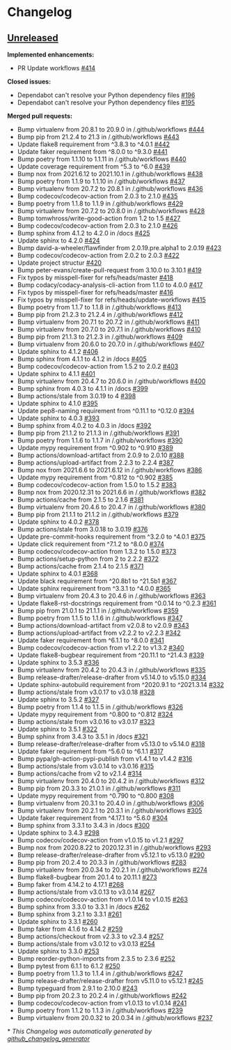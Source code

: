 # Changelog

## [Unreleased](https://github.com/jmuelbert/jmbde-python/tree/HEAD)

**Implemented enhancements:**

-   PR Update workflows [\#414](https://github.com/jmuelbert/jmbde-python/pull/414)

**Closed issues:**

-   Dependabot can't resolve your Python dependency files [\#196](https://github.com/jmuelbert/jmbde-python/issues/196)
-   Dependabot can't resolve your Python dependency files [\#195](https://github.com/jmuelbert/jmbde-python/issues/195)

**Merged pull requests:**

-   Bump virtualenv from 20.8.1 to 20.9.0 in /.github/workflows [\#444](https://github.com/jmuelbert/jmbde-python/pull/444)
-   Bump pip from 21.2.4 to 21.3 in /.github/workflows [\#443](https://github.com/jmuelbert/jmbde-python/pull/443)
-   Update flake8 requirement from ^3.8.3 to ^4.0.1 [\#442](https://github.com/jmuelbert/jmbde-python/pull/442)
-   Update faker requirement from ^8.0.0 to ^9.3.0 [\#441](https://github.com/jmuelbert/jmbde-python/pull/441)
-   Bump poetry from 1.1.10 to 1.1.11 in /.github/workflows [\#440](https://github.com/jmuelbert/jmbde-python/pull/440)
-   Update coverage requirement from ^5.3 to ^6.0 [\#439](https://github.com/jmuelbert/jmbde-python/pull/439)
-   Bump nox from 2021.6.12 to 2021.10.1 in /.github/workflows [\#438](https://github.com/jmuelbert/jmbde-python/pull/438)
-   Bump poetry from 1.1.9 to 1.1.10 in /.github/workflows [\#437](https://github.com/jmuelbert/jmbde-python/pull/437)
-   Bump virtualenv from 20.7.2 to 20.8.1 in /.github/workflows [\#436](https://github.com/jmuelbert/jmbde-python/pull/436)
-   Bump codecov/codecov-action from 2.0.3 to 2.1.0 [\#435](https://github.com/jmuelbert/jmbde-python/pull/435)
-   Bump poetry from 1.1.8 to 1.1.9 in /.github/workflows [\#429](https://github.com/jmuelbert/jmbde-python/pull/429)
-   Bump virtualenv from 20.7.2 to 20.8.0 in /.github/workflows [\#428](https://github.com/jmuelbert/jmbde-python/pull/428)
-   Bump tomwhross/write-good-action from 1.2 to 1.5 [\#427](https://github.com/jmuelbert/jmbde-python/pull/427)
-   Bump codecov/codecov-action from 2.0.3 to 2.1.0 [\#426](https://github.com/jmuelbert/jmbde-python/pull/426)
-   Bump sphinx from 4.1.2 to 4.2.0 in /docs [\#425](https://github.com/jmuelbert/jmbde-python/pull/425)
-   Update sphinx to 4.2.0 [\#424](https://github.com/jmuelbert/jmbde-python/pull/424)
-   Bump david-a-wheeler/flawfinder from 2.0.19.pre.alpha1 to 2.0.19 [\#423](https://github.com/jmuelbert/jmbde-python/pull/423)
-   Bump codecov/codecov-action from 2.0.2 to 2.0.3 [\#422](https://github.com/jmuelbert/jmbde-python/pull/422)
-   Update project structur [\#420](https://github.com/jmuelbert/jmbde-python/pull/420)
-   Bump peter-evans/create-pull-request from 3.10.0 to 3.10.1 [\#419](https://github.com/jmuelbert/jmbde-python/pull/419)
-   Fix typos by misspell-fixer for refs/heads/master [\#418](https://github.com/jmuelbert/jmbde-python/pull/418)
-   Bump codacy/codacy-analysis-cli-action from 1.1.0 to 4.0.0 [\#417](https://github.com/jmuelbert/jmbde-python/pull/417)
-   Fix typos by misspell-fixer for refs/heads/master [\#416](https://github.com/jmuelbert/jmbde-python/pull/416)
-   Fix typos by misspell-fixer for refs/heads/update-workflows [\#415](https://github.com/jmuelbert/jmbde-python/pull/415)
-   Bump poetry from 1.1.7 to 1.1.8 in /.github/workflows [\#413](https://github.com/jmuelbert/jmbde-python/pull/413)
-   Bump pip from 21.2.3 to 21.2.4 in /.github/workflows [\#412](https://github.com/jmuelbert/jmbde-python/pull/412)
-   Bump virtualenv from 20.7.1 to 20.7.2 in /.github/workflows [\#411](https://github.com/jmuelbert/jmbde-python/pull/411)
-   Bump virtualenv from 20.7.0 to 20.7.1 in /.github/workflows [\#410](https://github.com/jmuelbert/jmbde-python/pull/410)
-   Bump pip from 21.1.3 to 21.2.3 in /.github/workflows [\#409](https://github.com/jmuelbert/jmbde-python/pull/409)
-   Bump virtualenv from 20.6.0 to 20.7.0 in /.github/workflows [\#407](https://github.com/jmuelbert/jmbde-python/pull/407)
-   Update sphinx to 4.1.2 [\#406](https://github.com/jmuelbert/jmbde-python/pull/406)
-   Bump sphinx from 4.1.1 to 4.1.2 in /docs [\#405](https://github.com/jmuelbert/jmbde-python/pull/405)
-   Bump codecov/codecov-action from 1.5.2 to 2.0.2 [\#403](https://github.com/jmuelbert/jmbde-python/pull/403)
-   Update sphinx to 4.1.1 [\#401](https://github.com/jmuelbert/jmbde-python/pull/401)
-   Bump virtualenv from 20.4.7 to 20.6.0 in /.github/workflows [\#400](https://github.com/jmuelbert/jmbde-python/pull/400)
-   Bump sphinx from 4.0.3 to 4.1.1 in /docs [\#399](https://github.com/jmuelbert/jmbde-python/pull/399)
-   Bump actions/stale from 3.0.19 to 4 [\#398](https://github.com/jmuelbert/jmbde-python/pull/398)
-   Update sphinx to 4.1.0 [\#395](https://github.com/jmuelbert/jmbde-python/pull/395)
-   Update pep8-naming requirement from ^0.11.1 to ^0.12.0 [\#394](https://github.com/jmuelbert/jmbde-python/pull/394)
-   Update sphinx to 4.0.3 [\#393](https://github.com/jmuelbert/jmbde-python/pull/393)
-   Bump sphinx from 4.0.2 to 4.0.3 in /docs [\#392](https://github.com/jmuelbert/jmbde-python/pull/392)
-   Bump pip from 21.1.2 to 21.1.3 in /.github/workflows [\#391](https://github.com/jmuelbert/jmbde-python/pull/391)
-   Bump poetry from 1.1.6 to 1.1.7 in /.github/workflows [\#390](https://github.com/jmuelbert/jmbde-python/pull/390)
-   Update mypy requirement from ^0.902 to ^0.910 [\#389](https://github.com/jmuelbert/jmbde-python/pull/389)
-   Bump actions/download-artifact from 2.0.9 to 2.0.10 [\#388](https://github.com/jmuelbert/jmbde-python/pull/388)
-   Bump actions/upload-artifact from 2.2.3 to 2.2.4 [\#387](https://github.com/jmuelbert/jmbde-python/pull/387)
-   Bump nox from 2021.6.6 to 2021.6.12 in /.github/workflows [\#386](https://github.com/jmuelbert/jmbde-python/pull/386)
-   Update mypy requirement from ^0.812 to ^0.902 [\#385](https://github.com/jmuelbert/jmbde-python/pull/385)
-   Bump codecov/codecov-action from 1.5.0 to 1.5.2 [\#383](https://github.com/jmuelbert/jmbde-python/pull/383)
-   Bump nox from 2020.12.31 to 2021.6.6 in /.github/workflows [\#382](https://github.com/jmuelbert/jmbde-python/pull/382)
-   Bump actions/cache from 2.1.5 to 2.1.6 [\#381](https://github.com/jmuelbert/jmbde-python/pull/381)
-   Bump virtualenv from 20.4.6 to 20.4.7 in /.github/workflows [\#380](https://github.com/jmuelbert/jmbde-python/pull/380)
-   Bump pip from 21.1.1 to 21.1.2 in /.github/workflows [\#379](https://github.com/jmuelbert/jmbde-python/pull/379)
-   Update sphinx to 4.0.2 [\#378](https://github.com/jmuelbert/jmbde-python/pull/378)
-   Bump actions/stale from 3.0.18 to 3.0.19 [\#376](https://github.com/jmuelbert/jmbde-python/pull/376)
-   Update pre-commit-hooks requirement from ^3.2.0 to ^4.0.1 [\#375](https://github.com/jmuelbert/jmbde-python/pull/375)
-   Update click requirement from ^7.1.2 to ^8.0.0 [\#374](https://github.com/jmuelbert/jmbde-python/pull/374)
-   Bump codecov/codecov-action from 1.3.2 to 1.5.0 [\#373](https://github.com/jmuelbert/jmbde-python/pull/373)
-   Bump actions/setup-python from 2 to 2.2.2 [\#372](https://github.com/jmuelbert/jmbde-python/pull/372)
-   Bump actions/cache from 2.1.4 to 2.1.5 [\#371](https://github.com/jmuelbert/jmbde-python/pull/371)
-   Update sphinx to 4.0.1 [\#368](https://github.com/jmuelbert/jmbde-python/pull/368)
-   Update black requirement from ^20.8b1 to ^21.5b1 [\#367](https://github.com/jmuelbert/jmbde-python/pull/367)
-   Update sphinx requirement from ^3.3.1 to ^4.0.0 [\#365](https://github.com/jmuelbert/jmbde-python/pull/365)
-   Bump virtualenv from 20.4.3 to 20.4.6 in /.github/workflows [\#363](https://github.com/jmuelbert/jmbde-python/pull/363)
-   Update flake8-rst-docstrings requirement from ^0.0.14 to ^0.2.3 [\#361](https://github.com/jmuelbert/jmbde-python/pull/361)
-   Bump pip from 21.0.1 to 21.1.1 in /.github/workflows [\#359](https://github.com/jmuelbert/jmbde-python/pull/359)
-   Bump poetry from 1.1.5 to 1.1.6 in /.github/workflows [\#347](https://github.com/jmuelbert/jmbde-python/pull/347)
-   Bump actions/download-artifact from v2.0.8 to v2.0.9 [\#343](https://github.com/jmuelbert/jmbde-python/pull/343)
-   Bump actions/upload-artifact from v2.2.2 to v2.2.3 [\#342](https://github.com/jmuelbert/jmbde-python/pull/342)
-   Update faker requirement from ^6.1.1 to ^8.0.0 [\#341](https://github.com/jmuelbert/jmbde-python/pull/341)
-   Bump codecov/codecov-action from v1.2.2 to v1.3.2 [\#340](https://github.com/jmuelbert/jmbde-python/pull/340)
-   Update flake8-bugbear requirement from ^20.11.1 to ^21.4.3 [\#339](https://github.com/jmuelbert/jmbde-python/pull/339)
-   Update sphinx to 3.5.3 [\#336](https://github.com/jmuelbert/jmbde-python/pull/336)
-   Bump virtualenv from 20.4.2 to 20.4.3 in /.github/workflows [\#335](https://github.com/jmuelbert/jmbde-python/pull/335)
-   Bump release-drafter/release-drafter from v5.14.0 to v5.15.0 [\#334](https://github.com/jmuelbert/jmbde-python/pull/334)
-   Update sphinx-autobuild requirement from ^2020.9.1 to ^2021.3.14 [\#332](https://github.com/jmuelbert/jmbde-python/pull/332)
-   Bump actions/stale from v3.0.17 to v3.0.18 [\#328](https://github.com/jmuelbert/jmbde-python/pull/328)
-   Update sphinx to 3.5.2 [\#327](https://github.com/jmuelbert/jmbde-python/pull/327)
-   Bump poetry from 1.1.4 to 1.1.5 in /.github/workflows [\#326](https://github.com/jmuelbert/jmbde-python/pull/326)
-   Update mypy requirement from ^0.800 to ^0.812 [\#324](https://github.com/jmuelbert/jmbde-python/pull/324)
-   Bump actions/stale from v3.0.16 to v3.0.17 [\#323](https://github.com/jmuelbert/jmbde-python/pull/323)
-   Update sphinx to 3.5.1 [\#322](https://github.com/jmuelbert/jmbde-python/pull/322)
-   Bump sphinx from 3.4.3 to 3.5.1 in /docs [\#321](https://github.com/jmuelbert/jmbde-python/pull/321)
-   Bump release-drafter/release-drafter from v5.13.0 to v5.14.0 [\#318](https://github.com/jmuelbert/jmbde-python/pull/318)
-   Update faker requirement from ^5.6.0 to ^6.1.1 [\#317](https://github.com/jmuelbert/jmbde-python/pull/317)
-   Bump pypa/gh-action-pypi-publish from v1.4.1 to v1.4.2 [\#316](https://github.com/jmuelbert/jmbde-python/pull/316)
-   Bump actions/stale from v3.0.14 to v3.0.16 [\#315](https://github.com/jmuelbert/jmbde-python/pull/315)
-   Bump actions/cache from v2 to v2.1.4 [\#314](https://github.com/jmuelbert/jmbde-python/pull/314)
-   Bump virtualenv from 20.4.0 to 20.4.2 in /.github/workflows [\#312](https://github.com/jmuelbert/jmbde-python/pull/312)
-   Bump pip from 20.3.3 to 21.0.1 in /.github/workflows [\#311](https://github.com/jmuelbert/jmbde-python/pull/311)
-   Update mypy requirement from ^0.790 to ^0.800 [\#308](https://github.com/jmuelbert/jmbde-python/pull/308)
-   Bump virtualenv from 20.3.1 to 20.4.0 in /.github/workflows [\#306](https://github.com/jmuelbert/jmbde-python/pull/306)
-   Bump virtualenv from 20.2.1 to 20.3.1 in /.github/workflows [\#305](https://github.com/jmuelbert/jmbde-python/pull/305)
-   Update faker requirement from ^4.17.1 to ^5.6.0 [\#304](https://github.com/jmuelbert/jmbde-python/pull/304)
-   Bump sphinx from 3.3.1 to 3.4.3 in /docs [\#300](https://github.com/jmuelbert/jmbde-python/pull/300)
-   Update sphinx to 3.4.3 [\#298](https://github.com/jmuelbert/jmbde-python/pull/298)
-   Bump codecov/codecov-action from v1.0.15 to v1.2.1 [\#297](https://github.com/jmuelbert/jmbde-python/pull/297)
-   Bump nox from 2020.8.22 to 2020.12.31 in /.github/workflows [\#293](https://github.com/jmuelbert/jmbde-python/pull/293)
-   Bump release-drafter/release-drafter from v5.12.1 to v5.13.0 [\#290](https://github.com/jmuelbert/jmbde-python/pull/290)
-   Bump pip from 20.2.4 to 20.3.3 in /.github/workflows [\#283](https://github.com/jmuelbert/jmbde-python/pull/283)
-   Bump virtualenv from 20.0.34 to 20.2.1 in /.github/workflows [\#274](https://github.com/jmuelbert/jmbde-python/pull/274)
-   Bump flake8-bugbear from 20.1.4 to 20.11.1 [\#273](https://github.com/jmuelbert/jmbde-python/pull/273)
-   Bump faker from 4.14.2 to 4.17.1 [\#268](https://github.com/jmuelbert/jmbde-python/pull/268)
-   Bump actions/stale from v3.0.13 to v3.0.14 [\#267](https://github.com/jmuelbert/jmbde-python/pull/267)
-   Bump codecov/codecov-action from v1.0.14 to v1.0.15 [\#263](https://github.com/jmuelbert/jmbde-python/pull/263)
-   Bump sphinx from 3.3.0 to 3.3.1 in /docs [\#262](https://github.com/jmuelbert/jmbde-python/pull/262)
-   Bump sphinx from 3.2.1 to 3.3.1 [\#261](https://github.com/jmuelbert/jmbde-python/pull/261)
-   Update sphinx to 3.3.1 [\#260](https://github.com/jmuelbert/jmbde-python/pull/260)
-   Bump faker from 4.1.6 to 4.14.2 [\#259](https://github.com/jmuelbert/jmbde-python/pull/259)
-   Bump actions/checkout from v2.3.3 to v2.3.4 [\#257](https://github.com/jmuelbert/jmbde-python/pull/257)
-   Bump actions/stale from v3.0.12 to v3.0.13 [\#254](https://github.com/jmuelbert/jmbde-python/pull/254)
-   Update sphinx to 3.3.0 [\#253](https://github.com/jmuelbert/jmbde-python/pull/253)
-   Bump reorder-python-imports from 2.3.5 to 2.3.6 [\#252](https://github.com/jmuelbert/jmbde-python/pull/252)
-   Bump pytest from 6.1.1 to 6.1.2 [\#250](https://github.com/jmuelbert/jmbde-python/pull/250)
-   Bump poetry from 1.1.3 to 1.1.4 in /.github/workflows [\#247](https://github.com/jmuelbert/jmbde-python/pull/247)
-   Bump release-drafter/release-drafter from v5.11.0 to v5.12.1 [\#245](https://github.com/jmuelbert/jmbde-python/pull/245)
-   Bump typeguard from 2.9.1 to 2.10.0 [\#243](https://github.com/jmuelbert/jmbde-python/pull/243)
-   Bump pip from 20.2.3 to 20.2.4 in /.github/workflows [\#242](https://github.com/jmuelbert/jmbde-python/pull/242)
-   Bump codecov/codecov-action from v1.0.13 to v1.0.14 [\#241](https://github.com/jmuelbert/jmbde-python/pull/241)
-   Bump poetry from 1.1.2 to 1.1.3 in /.github/workflows [\#239](https://github.com/jmuelbert/jmbde-python/pull/239)
-   Bump virtualenv from 20.0.32 to 20.0.34 in /.github/workflows [\#237](https://github.com/jmuelbert/jmbde-python/pull/237)

\* _This Changelog was automatically generated by [github_changelog_generator](https://github.com/github-changelog-generator/github-changelog-generator)_
